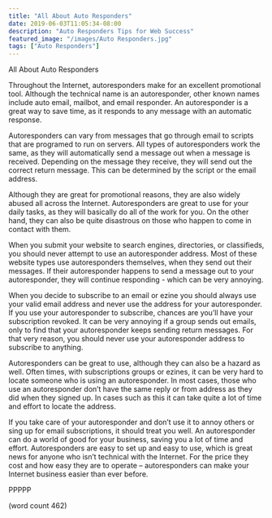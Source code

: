 ```yaml
---
title: "All About Auto Responders"
date: 2019-06-03T11:05:34-08:00
description: "Auto Responders Tips for Web Success"
featured_image: "/images/Auto Responders.jpg"
tags: ["Auto Responders"]
---
```


All About Auto Responders

Throughout the Internet, autoresponders make for an excellent promotional tool.  Although the technical name is an autoresponder, other known names include auto email, mailbot, and email responder.  An autoresponder is a great way to save time, as it responds to any message with an automatic response.

Autoresponders can vary from messages that go through email to scripts that are programed to run on servers.  All types of autoresponders work the same, as they will automatically send a message out when a message is received.  Depending on the message they receive, they will send out the correct return message.  This can be determined by the script or the email address.

Although they are great for promotional reasons, they are also widely abused all across the Internet.  Autoresponders are great to use for your daily tasks, as they will basically do all of the work for you.  On the other hand, they can also be quite disastrous on those who happen to come in contact with them.  

When you submit your website to search engines, directories, or classifieds, you should never attempt to use an autoresponder address.  Most of these website types use autoresponders themselves, when they send out their messages.  If their autoresponder happens to send a message out to your autoresponder, they will continue responding - which can be very annoying.

When you decide to subscribe to an email or ezine you should always use your valid email address and never use the address for your autoresponder.  If you use your autoresponder to subscribe, chances are you’ll have your subscription revoked.  It can be very annoying if a group sends out emails, only to find that your autoresponder keeps sending return messages.  For that very reason, you should never use your autoresponder address to subscribe to anything.

Autoresponders can be great to use, although they can also be a hazard as well.  Often times, with subscriptions groups or ezines, it can be very hard to locate someone who is using an autoresponder. In most cases, those who use an autoresponder don’t have the same reply or from address as they did when they signed up.  In cases such as this it can take quite a lot of time and effort to locate the address.

If you take care of your autoresponder and don’t use it to annoy others or sing up for email subscriptions, it should treat you well. An autoresponder can do a world of good for your business, saving you a lot of time and effort.  Autoresponders are easy to set up and easy to use, which is great news for anyone who isn’t technical with the Internet.  For the price they cost and how easy they are to operate – autoresponders can make your Internet business easier than ever before.

PPPPP

(word count 462)
